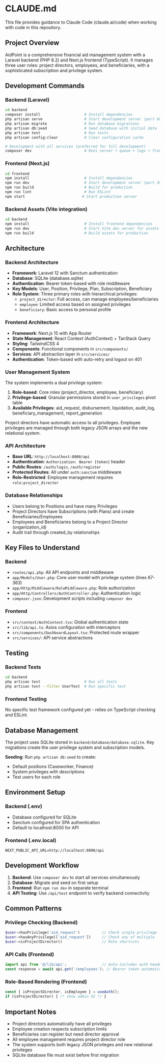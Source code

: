# CLAUDE.md

This file provides guidance to Claude Code (claude.ai/code) when working with code in this repository.

## Project Overview

AidPoint is a comprehensive financial aid management system with a Laravel backend (PHP 8.2) and Next.js frontend (TypeScript). It manages three user roles: project directors, employees, and beneficiaries, with a sophisticated subscription and privilege system.

## Development Commands

### Backend (Laravel)
```bash
cd backend
composer install                    # Install dependencies
php artisan serve                   # Start development server (port 8000)
php artisan migrate                 # Run database migrations
php artisan db:seed                 # Seed database with initial data
php artisan test                    # Run tests
php artisan config:clear            # Clear configuration cache

# Development with all services (preferred for full development)
composer dev                        # Runs server + queue + logs + frontend vite
```

### Frontend (Next.js)
```bash
cd frontend
npm install                         # Install dependencies
npm run dev                         # Start development server (port 3000)
npm run build                       # Build for production
npm run lint                        # Run ESLint
npm start                          # Start production server
```

### Backend Assets (Vite integration)
```bash
cd backend
npm install                         # Install frontend dependencies
npm run dev                         # Start Vite dev server for assets
npm run build                       # Build assets for production
```

## Architecture

### Backend Architecture
- **Framework**: Laravel 12 with Sanctum authentication
- **Database**: SQLite (database.sqlite)
- **Authentication**: Bearer token-based with role middleware
- **Key Models**: User, Position, Privilege, Plan, Subscription, Beneficiary
- **Role System**: Three primary roles with hierarchical privileges:
  - `project_director`: Full access, can manage employees/beneficiaries
  - `employee`: Limited access based on assigned privileges
  - `beneficiary`: Basic access to personal profile

### Frontend Architecture
- **Framework**: Next.js 15 with App Router
- **State Management**: React Context (AuthContext) + TanStack Query
- **Styling**: TailwindCSS 4
- **Components**: Functional components in `src/components/`
- **Services**: API abstraction layer in `src/services/`
- **Authentication**: Token-based with auto-retry and logout on 401

### User Management System
The system implements a dual privilege system:
1. **Role-based**: Core roles (project_director, employee, beneficiary)
2. **Privilege-based**: Granular permissions stored in `user_privileges` pivot table
3. **Available Privileges**: aid_request, disbursement, liquidation, audit_log, beneficiary_management, report_generation

Project directors have automatic access to all privileges. Employee privileges are managed through both legacy JSON arrays and the new relational system.

### API Architecture
- **Base URL**: `http://localhost:8000/api`
- **Authentication**: `Authorization: Bearer {token}` header
- **Public Routes**: `/auth/login`, `/auth/register`
- **Protected Routes**: All under `auth:sanctum` middleware
- **Role-Restricted**: Employee management requires `role:project_director`

### Database Relationships
- Users belong to Positions and have many Privileges
- Project Directors have Subscriptions (with Plans) and create Beneficiaries/Employees  
- Employees and Beneficiaries belong to a Project Director (organization_id)
- Audit trail through created_by relationships

## Key Files to Understand

### Backend
- `routes/api.php`: All API endpoints and middleware
- `app/Models/User.php`: Core user model with privilege system (lines 67-363)
- `app/Http/Middleware/RoleMiddleware.php`: Role authorization
- `app/Http/Controllers/AuthController.php`: Authentication logic
- `composer.json`: Development scripts including `composer dev`

### Frontend  
- `src/context/AuthContext.tsx`: Global authentication state
- `src/lib/api.ts`: Axios configuration with interceptors
- `src/components/DashboardLayout.tsx`: Protected route wrapper
- `src/services/`: API service abstractions

## Testing

### Backend Tests
```bash
cd backend
php artisan test                    # Run all tests
php artisan test --filter UserTest  # Run specific test
```

### Frontend Testing
No specific test framework configured yet - relies on TypeScript checking and ESLint.

## Database Management

The project uses SQLite stored in `backend/database/database.sqlite`. Key migrations create the user privilege system and subscription models.

**Seeding**: Run `php artisan db:seed` to create:
- Default positions (Caseworker, Finance)
- System privileges with descriptions
- Test users for each role

## Environment Setup

### Backend (.env)
- Database configured for SQLite
- Sanctum configured for SPA authentication
- Default to localhost:8000 for API

### Frontend (.env.local)
```
NEXT_PUBLIC_API_URL=http://localhost:8000/api
```

## Development Workflow

1. **Backend**: Use `composer dev` to start all services simultaneously
2. **Database**: Migrate and seed on first setup
3. **Frontend**: Run `npm run dev` in separate terminal
4. **API Testing**: Use `/api/test` endpoint to verify backend connectivity

## Common Patterns

### Privilege Checking (Backend)
```php
$user->hasPrivilege('aid_request')          // Check single privilege
$user->hasAnyPrivilege(['aid_request'])     // Check any of multiple
$user->isProjectDirector()                  // Role shortcuts
```

### API Calls (Frontend)
```typescript
import api from '@/lib/api';                // Auto-includes auth headers
const response = await api.get('/employees'); // Bearer token automatic
```

### Role-Based Rendering (Frontend)
```typescript
const { isProjectDirector, isEmployee } = useAuth();
if (isProjectDirector) { /* show admin UI */ }
```

## Important Notes

- Project directors automatically have all privileges
- Employee creation respects subscription limits
- Beneficiaries can register but need director approval
- All employee management requires project director role
- The system supports both legacy JSON privileges and new relational privileges
- SQLite database file must exist before first migration